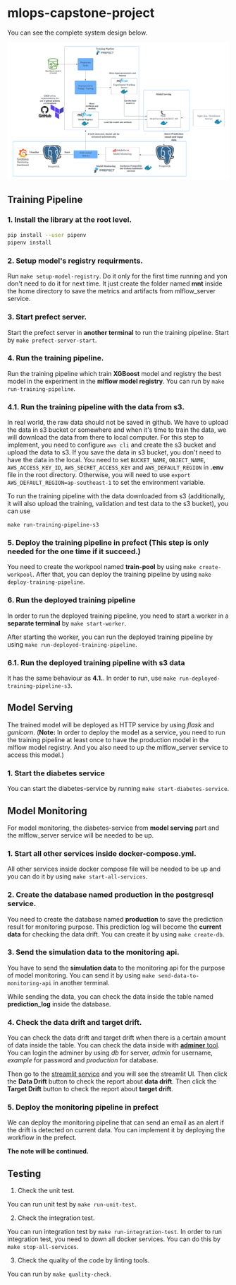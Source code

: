 # mlops-capstone-project

You can see the complete system design below.

![drawing|4526x2790](docs/system_design.png)<br>

## Training Pipeline

### 1. Install the library at the root level.

```bash
pip install --user pipenv
pipenv install
```

### 2. Setup model's registry requirments.

Run `make setup-model-registry`. Do it only for the first time running and yon don't need to do it for next time. It just create the folder named **mnt** inside the home directory to save the metrics and artifacts from mlflow_server service.

### 3. Start prefect server.

Start the prefect server in **another terminal** to run the training pipeline. Start by `make prefect-server-start`.

### 4. Run the training pipeline.

Run the training pipeline which train **XGBoost** model and registry the best model in the experiment in the **mlflow model registry**. You can run by `make run-training-pipeline`.

### 4.1. Run the training pipeline with the data from s3.

In real world, the raw data should not be saved in github. We have to upload the data in s3 bucket or somewhere and when it's time to train the data, we will download the data from there to local computer. For this step to implement, you need to configure `aws cli` and create the s3 bucket and upload the data to s3. If you save the data in s3 bucket, you don't need to have the data in the local. You need to set `BUCKET_NAME`, `OBJECT_NAME`, `AWS_ACCESS_KEY_ID`, `AWS_SECRET_ACCESS_KEY` and `AWS_DEFAULT_REGION` in **.env** file in the root directory. Otherwise, you will need to use `export AWS_DEFAULT_REGION=ap-southeast-1` to set the environment variable.

To run the training pipeline with the data downloaded from s3 (additionally, it will also upload the training, validation and test data to the s3 bucket), you can use

```shell
make run-training-pipeline-s3
```

### 5. Deploy the training pipeline in prefect (This step is only needed for the one time if it succeed.)

You need to create the workpool named **train-pool** by using `make create-workpool`.
After that, you can deploy the training pipeline by using `make deploy-training-pipeline`.

### 6. Run the deployed training pipeline 

In order to run the deployed training pipeline, you need to start a worker in a **separate terminal** by `make start-worker`. 

After starting the worker, you can run the deployed training pipeline by using `make run-deployed-training-pipeline`.

### 6.1. Run the deployed training pipeline  with s3 data

It has the same behaviour as **4.1.**. In order to run, use `make run-deployed-training-pipeline-s3`.

## Model Serving

The trained model will be deployed as HTTP service by using *flask* and *gunicorn*. (**Note:** In order to deploy the model as a service, you need to run the training pipeline at least once to have the production model in the mlflow model registry. And you also need to up the mlflow_server service to access this model.)

### 1. Start the diabetes service 

You can start the diabetes-service by running `make start-diabetes-service`.

## Model Monitoring

For model monitoring, the diabetes-service from **model serving** part and the mlflow_server service will be needed to be up.

### 1. Start all other services inside docker-compose.yml.

All other services inside docker compose file will be needed to be up and you can do it by using `make start-all-services`.

### 2. Create the database named **production** in the postgresql service. 

You need to create the database named **production** to save the prediction result for monitoring purpose. This prediction log will become the **current data** for checking the data drift. You can create it by using `make create-db`.

### 3. Send the simulation data to the monitoring api.

You have to send the **simulation data** to the monitoring api for the purpose of model monitoring. You can send it by using `make send-data-to-monitoring-api` in another terminal.

While sending the data, you can check the data inside the table named **prediction_log** inside the database.

### 4. Check the data drift and target drift.

You can check the data drift and target drift when there is a certain amount of data inside the table. You can check the data inside with [**adminer** tool](http://localhost:8080). You can login the adminer by using *db* for server, *admin* for username, *example* for password and *production* for database.

Then go to the [streamlit service](http://localhost:8501) and you will see the streamlit UI. Then click the **Data Drift** button to check the report about **data drift**. Then click the **Target Drift** button to check the report about **target drift**.

### 5. Deploy the monitoring pipeline in prefect

We can deploy the monitoring pipeline that can send an email as an alert if the drift is detected on current data. You can implement it by deploying the workflow in the prefect.

**The note will be continued.**


## Testing

1. Check the unit test.

You can run unit test by `make run-unit-test`.

2. Check the integration test.

You can run integration test by `make run-integration-test`. In order to run integration test, you need to down all docker services. You can do this by `make stop-all-services`.

3. Check the quality of the code by linting tools.

You can run by `make quality-check`.








